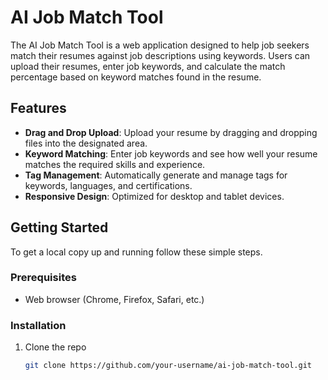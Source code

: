 # AI Job Match Tool

The AI Job Match Tool is a web application designed to help job seekers match their resumes against job descriptions using keywords. Users can upload their resumes, enter job keywords, and calculate the match percentage based on keyword matches found in the resume.

## Features

- **Drag and Drop Upload**: Upload your resume by dragging and dropping files into the designated area.
- **Keyword Matching**: Enter job keywords and see how well your resume matches the required skills and experience.
- **Tag Management**: Automatically generate and manage tags for keywords, languages, and certifications.
- **Responsive Design**: Optimized for desktop and tablet devices.

## Getting Started

To get a local copy up and running follow these simple steps.

### Prerequisites

- Web browser (Chrome, Firefox, Safari, etc.)

### Installation

1. Clone the repo
   ```sh
   git clone https://github.com/your-username/ai-job-match-tool.git
